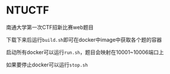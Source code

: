 # NTUCTF
南通大学第一次CTF招新比赛web题目

下载下来后运行`build.sh`即可在docker中image中获取各个题的容器

启动所有docker可以运行`run.sh`，题目会映射在10001~10006端口上

如果要停止docker可以运行`stop.sh`
